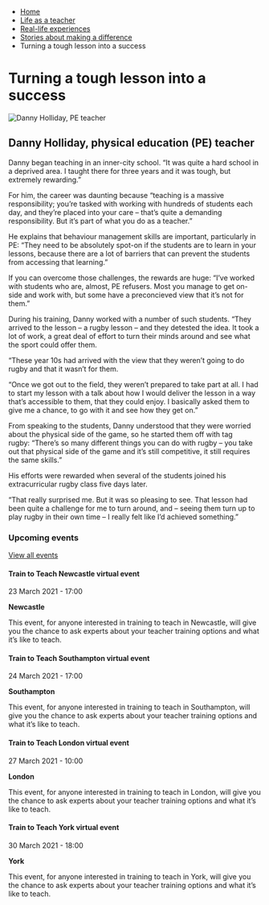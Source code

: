 *   [Home](/)
*   [Life as a teacher](/life-as-a-teacher)
*   [Real-life experiences](/life-as-a-teacher/real-life-experiences)
*   [Stories about making a difference](/life-as-a-teacher/real-life-experiences/stories-about-making-a-difference)
*   Turning a tough lesson into a success

Turning a tough lesson into a success
=====================================

<img alt="Danny Holliday, PE teacher" src="https://getintoteaching.education.gov.uk/sites/default/files/case\_study/Danny-Holliday294x294.jpg"></img>

Danny Holliday, physical education (PE) teacher
-----------------------------------------------

Danny began teaching in an inner-city school. “It was quite a hard school in a deprived area. I taught there for three years and it was tough, but extremely rewarding.”

For him, the career was daunting because “teaching is a massive responsibility; you’re tasked with working with hundreds of students each day, and they’re placed into your care – that’s quite a demanding responsibility. But it’s part of what you do as a teacher.”

He explains that behaviour management skills are important, particularly in PE: “They need to be absolutely spot-on if the students are to learn in your lessons, because there are a lot of barriers that can prevent the students from accessing that learning.”

If you can overcome those challenges, the rewards are huge: “I’ve worked with students who are, almost, PE refusers. Most you manage to get on-side and work with, but some have a preconcieved view that it’s not for them.”

During his training, Danny worked with a number of such students. “They arrived to the lesson – a rugby lesson – and they detested the idea. It took a lot of work, a great deal of effort to turn their minds around and see what the sport could offer them.

“These year 10s had arrived with the view that they weren’t going to do rugby and that it wasn’t for them.

“Once we got out to the field, they weren’t prepared to take part at all. I had to start my lesson with a talk about how I would deliver the lesson in a way that’s accessible to them, that they could enjoy. I basically asked them to give me a chance, to go with it and see how they get on.”

From speaking to the students, Danny understood that they were worried about the physical side of the game, so he started them off with tag rugby: “There’s so many different things you can do with rugby – you take out that physical side of the game and it’s still competitive, it still requires the same skills.”

His efforts were rewarded when several of the students joined his extracurricular rugby class five days later.

“That really surprised me. But it was so pleasing to see. That lesson had been quite a challenge for me to turn around, and – seeing them turn up to play rugby in their own time – I really felt like I’d achieved something.”

### Upcoming events

[View all events](/teaching-events)

[](/teaching-events/train-to-teach-events/train-to-teach-newcastle-virtual-event-230321)

#### Train to Teach Newcastle virtual event

23 March 2021 - 17:00

**Newcastle**

This event, for anyone interested in training to teach in Newcastle, will give you the chance to ask experts about your teacher training options and what it’s like to teach.

[](/teaching-events/train-to-teach-events/train-to-teach-southampton-virtual-event-240321)

#### Train to Teach Southampton virtual event

24 March 2021 - 17:00

**Southampton**

This event, for anyone interested in training to teach in Southampton, will give you the chance to ask experts about your teacher training options and what it’s like to teach.

[](/teaching-events/train-to-teach-events/train-to-teach-london-virtual-event-270321)

#### Train to Teach London virtual event

27 March 2021 - 10:00

**London**

This event, for anyone interested in training to teach in London, will give you the chance to ask experts about your teacher training options and what it’s like to teach.

[](/teaching-events/train-to-teach-events/train-to-teach-york-virtual-event-300321)

#### Train to Teach York virtual event

30 March 2021 - 18:00

**York**

This event, for anyone interested in training to teach in York, will give you the chance to ask experts about your teacher training options and what it’s like to teach.